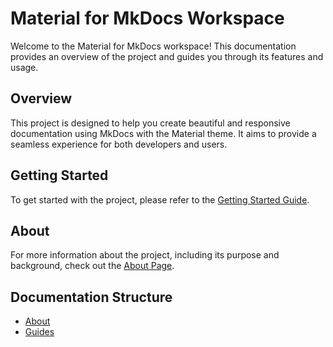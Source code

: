 # Material for MkDocs Workspace

Welcome to the Material for MkDocs workspace! This documentation provides an overview of the project and guides you through its features and usage.

## Overview

This project is designed to help you create beautiful and responsive documentation using MkDocs with the Material theme. It aims to provide a seamless experience for both developers and users.

## Getting Started

To get started with the project, please refer to the [Getting Started Guide](guides/getting-started.md).

## About

For more information about the project, including its purpose and background, check out the [About Page](about.md).

## Documentation Structure

- [About](about.md)
- [Guides](guides/getting-started.md)